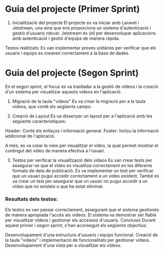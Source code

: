# Guia del projecte (Primer Sprint)

1. Inicialització del projecte
   El projecte es va iniciar amb Laravel i Jetstream, una eina que ens proporciona un sistema d'autenticació i gestió d'usuaris robust. Jetstream és útil per desenvolupar aplicacions amb autenticació i gestió d'equips de manera ràpida.

Testos realitzats:
Es van implementar proves unitàries per verificar que els usuaris i equips es creaven correctament a la base de dades.
# Guia del projecte (Segon Sprint)
En el segon sprint, el focus es va traslladar a la gestió de vídeos i la creació d'un sistema per visualitzar aquests vídeos en l'aplicació.

1. Migració de la taula "videos"
   Es va crear la migració per a la taula videos, que conté els següents camps:


2. Creació de Layout
   Es va dissenyar un layout per a l'aplicació amb les següents característiques:

Header: Conté els enllaços i informació general.
Footer: Inclou la informació addicional de l'aplicació.

A més, es va crear la view per visualitzar el vídeo, la qual permet mostrar el contingut del vídeo de manera efectiva a l'usuari.

3. Testos per verificar la visualització dels vídeos
   Es van crear tests per assegurar-se que el vídeo es visualitza correctament en les diferents formats de data de publicació.
   Es va implementar un test per verificar que un usuari pugui accedir correctament a un vídeo existent.
   També es va crear un test per assegurar que un usuari no pugui accedir a un vídeo que no existeix o que ha estat eliminat.
   

### Resultats dels testos:
   Els testos es van passar correctament, assegurant que el sistema gestionés de manera apropiada l'accés als vídeos.
   El sistema va demostrar ser fiable per visualitzar vídeos i gestionar els accessos d'usuaris.
   Conclusió
   Durant aquest primer i segon sprint, s'han aconseguit els següents objectius:

Desenvolupament d'una estructura d'usuaris i equips funcional.
Creació de la taula "videos" i implementació de funcionalitats per gestionar vídeos.
Desenvolupament d'una vista per a visualitzar els vídeos.
